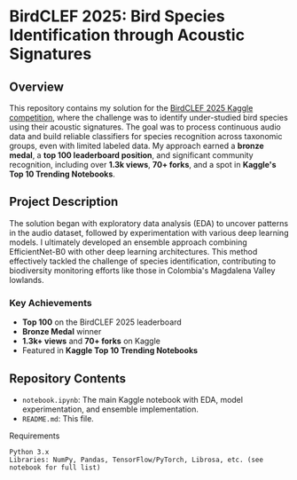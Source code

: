 # BirdCLEF 2025: Bird Species Identification through Acoustic Signatures

## Overview
This repository contains my solution for the [BirdCLEF 2025 Kaggle competition](https://www.kaggle.com/competitions/birdclef-2025), where the challenge was to identify under-studied bird species using their acoustic signatures. The goal was to process continuous audio data and build reliable classifiers for species recognition across taxonomic groups, even with limited labeled data. My approach earned a **bronze medal**, a **top 100 leaderboard position**, and significant community recognition, including over **1.3k views**, **70+ forks**, and a spot in **Kaggle's Top 10 Trending Notebooks**.

## Project Description
The solution began with exploratory data analysis (EDA) to uncover patterns in the audio dataset, followed by experimentation with various deep learning models. I ultimately developed an ensemble approach combining EfficientNet-B0 with other deep learning architectures. This method effectively tackled the challenge of species identification, contributing to biodiversity monitoring efforts like those in Colombia's Magdalena Valley lowlands.

### Key Achievements
- **Top 100** on the BirdCLEF 2025 leaderboard
- **Bronze Medal** winner
- **1.3k+ views** and **70+ forks** on Kaggle
- Featured in **Kaggle Top 10 Trending Notebooks**

## Repository Contents
- `notebook.ipynb`: The main Kaggle notebook with EDA, model experimentation, and ensemble implementation.
- `README.md`: This file.

Requirements

    Python 3.x
    Libraries: NumPy, Pandas, TensorFlow/PyTorch, Librosa, etc. (see notebook for full list)
